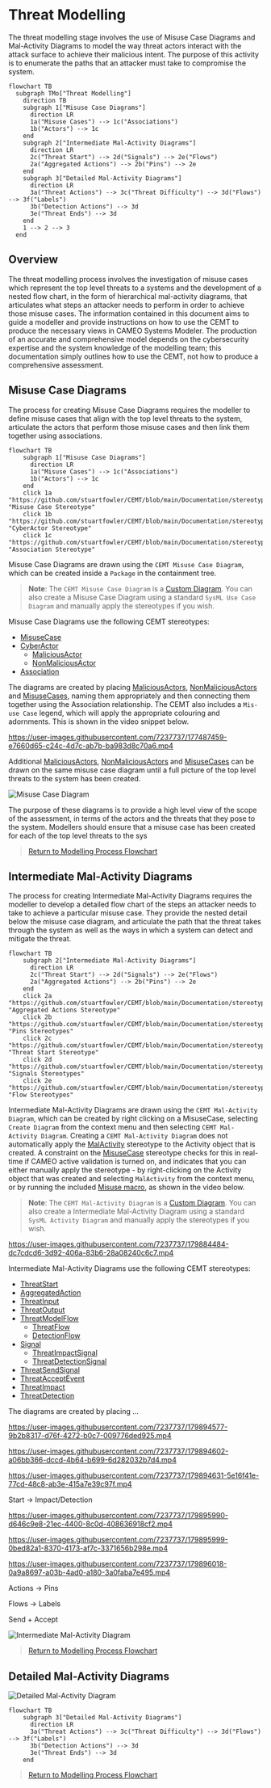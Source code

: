 # Threat Modelling

The threat modelling stage involves the use of Misuse Case Diagrams and Mal-Activity Diagrams to model the way threat actors interact with the attack surface to achieve their malicious intent. The purpose of this activity is to enumerate the paths that an attacker must take to compromise the system.

```mermaid
flowchart TB
  subgraph TMo["Threat Modelling"]
    direction TB
    subgraph 1["Misuse Case Diagrams"]
      direction LR
      1a("Misuse Cases") --> 1c("Associations")
      1b("Actors") --> 1c
    end
    subgraph 2["Intermediate Mal-Activity Diagrams"]
      direction LR
      2c("Threat Start") --> 2d("Signals") --> 2e("Flows")
      2a("Aggregated Actions") --> 2b("Pins") --> 2e    
    end
    subgraph 3["Detailed Mal-Activity Diagrams"]
      direction LR
      3a("Threat Actions") --> 3c("Threat Difficulty") --> 3d("Flows") --> 3f("Labels")
      3b("Detection Actions") --> 3d
      3e("Threat Ends") --> 3d
    end
    1 --> 2 --> 3
  end
```

## Overview

The threat modelling process involves the investigation of misuse cases which represent the top level threats to a systems and the development of a nested flow chart, in the form of hierarchical mal-activity diagrams, that articulates what steps an attacker needs to perform in order to achieve those misuse cases. The information contained in this document aims to guide a modeller and provide instructions on how to use the CEMT to produce the necessary views in CAMEO Systems Modeler. The production of an accurate and comprehensive model depends on the cybersecurity expertise and the system knowledge of the modelling team; this documentation simply outlines how to use the CEMT, not how to produce a comprehensive assessment.

## Misuse Case Diagrams

The process for creating Misuse Case Diagrams requires the modeller to define misuse cases that align with the top level threats to the system, articulate the actors that perform those misuse cases and then link them together using associations.

```mermaid
flowchart TB
    subgraph 1["Misuse Case Diagrams"]
      direction LR
      1a("Misuse Cases") --> 1c("Associations")
      1b("Actors") --> 1c
    end
    click 1a "https://github.com/stuartfowler/CEMT/blob/main/Documentation/stereotypes.md#misusecase" "Misuse Case Stereotype"
    click 1b "https://github.com/stuartfowler/CEMT/blob/main/Documentation/stereotypes.md#cyberactor" "CyberActor Stereotype"
    click 1c "https://github.com/stuartfowler/CEMT/blob/main/Documentation/stereotypes.md#association" "Association Stereotype"
```

Misuse Case Diagrams are drawn using the `CEMT Misuse Case Diagram`, which can be created inside a `Package` in the containment tree.

> **Note**: The `CEMT Misuse Case Diagram` is a [Custom Diagram](../README.md#custom-diagrams). You can also create a Misuse Case Diagram using a standard `SysML Use Case Diagram` and manually apply the stereotypes if you wish.

Misuse Case Diagrams use the following CEMT stereotypes:

 - [MisuseCase](./stereotypes.md#misusecase)
 - [CyberActor](./stereotypes.md#cyberactor)
   - [MaliciousActor](./stereotypes.md#maliciousactor)
   - [NonMaliciousActor](./stereotypes.md#nonmaliciousactor)
 - [Association](./stereotypes.md#association)

The diagrams are created by placing [MaliciousActors](./stereotypes.md#maliciousactor), [NonMaliciousActors](./stereotypes.md#nonmaliciousactor) and [MisuseCases](./stereotypes.md#misusecase), naming them appropriately and then connecting them together using the Association relationship. The CEMT also includes a `Mis-use Case` legend, which will apply the appropriate colouring and adornments. This is shown in the video snippet below.

https://user-images.githubusercontent.com/7237737/177487459-e7660d65-c24c-4d7c-ab7b-ba983d8c70a6.mp4

Additional [MaliciousActors](./stereotypes.md#maliciousactor), [NonMaliciousActors](./stereotypes.md#nonmaliciousactor) and [MisuseCases](./stereotypes.md#misusecase) can be drawn on the same misuse case diagram until a full picture of the top level threats to the system has been created.

![Misuse Case Diagram](/Documentation/Images/misuse.png)

The purpose of these diagrams is to provide a high level view of the scope of the assessment, in terms of the actors and the threats that they pose to the system. Modellers should ensure that a misuse case has been created for each of the top level threats to the sys

 > [Return to Modelling Process Flowchart](/README.md#threat-modelling)

## Intermediate Mal-Activity Diagrams

The process for creating Intermediate Mal-Activity Diagrams requires the modeller to develop a detailed flow chart of the steps an attacker needs to take to achieve a particular misuse case. They provide the nested detail below the misuse case diagram, and articulate the path that the threat takes through the system as well as the ways in which a system can detect and mitigate the threat.

```mermaid
flowchart TB
    subgraph 2["Intermediate Mal-Activity Diagrams"]
      direction LR
      2c("Threat Start") --> 2d("Signals") --> 2e("Flows")
      2a("Aggregated Actions") --> 2b("Pins") --> 2e      
    end
    click 2a "https://github.com/stuartfowler/CEMT/blob/main/Documentation/stereotypes.md#aggregatedactions" "Aggregated Actions Stereotype"
    click 2b "https://github.com/stuartfowler/CEMT/blob/main/Documentation/stereotypes.md#pins" "Pins Stereotypes"
    click 2c "https://github.com/stuartfowler/CEMT/blob/main/Documentation/stereotypes.md#threatstart" "Threat Start Stereotype"
    click 2d "https://github.com/stuartfowler/CEMT/blob/main/Documentation/stereotypes.md#signals" "Signals Stereotypes"
    click 2e "https://github.com/stuartfowler/CEMT/blob/main/Documentation/stereotypes.md#threatmodelflows" "Flow Stereotypes"
```
Intermediate Mal-Activity Diagrams are drawn using the `CEMT Mal-Activity Diagram`, which can be created by right clicking on a MisuseCase, selecting `Create Diagram` from the context menu and then selecting `CEMT Mal-Activity Diagram`. Creating a `CEMT Mal-Activity Diagram` does not automatically apply the [MalActivity](./stereotypes.md#malactivity) stereotype to the Activity object that is created. A constraint on the [MisuseCase](./stereotypes.md#misusecase) stereotype checks for this in real-time if CAMEO active validation is turned on, and indicates that you can either manually apply the stereotype - by right-clicking on the Activity object that was created and selecting `MalActivity` from the context menu, or by running the included [Misuse macro](../Macros/README.md#misuse), as shown in the video below.

> **Note**: The `CEMT Mal-Activity Diagram` is a [Custom Diagram](../README.md#custom-diagrams). You can also create a Intermediate Mal-Activity Diagram using a standard `SysML Activity Diagram` and manually apply the stereotypes if you wish.

https://user-images.githubusercontent.com/7237737/179884484-dc7cdcd6-3d92-406a-83b6-28a08240c6c7.mp4

Intermediate Mal-Activity Diagrams use the following CEMT stereotypes:

 - [ThreatStart](./stereotypes.md#threatstart)
 - [AggregatedAction](./stereotypes.md#aggregatedaction)
 - [ThreatInput](./stereotypes.md#threatinput)
 - [ThreatOutput](./stereotypes.md#threatoutput)
 - [ThreatModelFlow](./stereotypes.md#threatmodelflow)
   - [ThreatFlow](./stereotypes.md#threatflow)
   - [DetectionFlow](./stereotypes.md#detectionaction)
 - [Signal](./stereotypes.md#signals)
   - [ThreatImpactSignal](./stereotypes.md#threatimpactsignal)
   - [ThreatDetectionSignal](./stereotypes.md#threatdetectionsignal)
 - [ThreatSendSignal](./stereotypes.md#threatsendsignal)
 - [ThreatAcceptEvent](./stereotypes.md#threatacceptevent)
 - [ThreatImpact](./stereotypes.md#threatimpact)
 - [ThreatDetection](./stereotypes.md#threatdetection)

The diagrams are created by placing ...


https://user-images.githubusercontent.com/7237737/179894577-9b2b8317-d76f-4272-b0c7-009776ded925.mp4



https://user-images.githubusercontent.com/7237737/179894602-a06bb366-dccd-4b64-b699-6d282032b7d4.mp4



https://user-images.githubusercontent.com/7237737/179894631-5e16f41e-77cd-48c8-ab3e-415a7e39c97f.mp4


Start -> Impact/Detection


https://user-images.githubusercontent.com/7237737/179895990-d646c9e8-21ec-4400-8c0d-408636918cf2.mp4



https://user-images.githubusercontent.com/7237737/179895999-0bed82a1-8370-4173-af7c-3371656b298e.mp4


https://user-images.githubusercontent.com/7237737/179896018-0a9a8697-a03b-4ad0-a180-3a0faba7e495.mp4



Actions -> Pins 

Flows -> Labels

Send + Accept

![Intermediate Mal-Activity Diagram](/Documentation/Images/intmalact.png)

 > [Return to Modelling Process Flowchart](/README.md#threat-modelling)

## Detailed Mal-Activity Diagrams

![Detailed Mal-Activity Diagram](/Documentation/Images/detmalact.png)

```mermaid
flowchart TB
    subgraph 3["Detailed Mal-Activity Diagrams"]
      direction LR
      3a("Threat Actions") --> 3c("Threat Difficulty") --> 3d("Flows") --> 3f("Labels")
      3b("Detection Actions") --> 3d
      3e("Threat Ends") --> 3d
    end
```

 > [Return to Modelling Process Flowchart](/README.md#threat-modelling)
